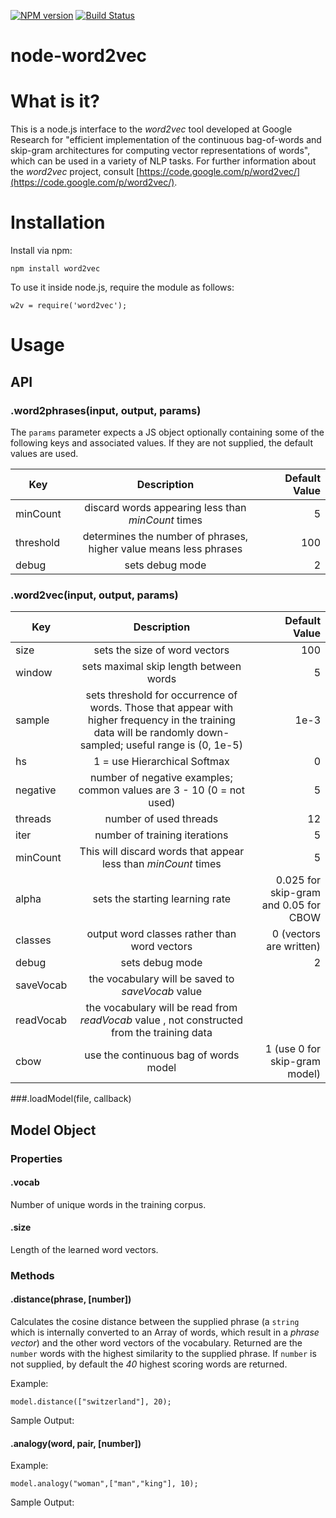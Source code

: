 [![NPM version](https://badge.fury.io/js/word2vec.svg)](http://badge.fury.io/js/word2vec)
[![Build Status](https://travis-ci.org/Planeshifter/node-word2vec.svg)](https://travis-ci.org/Planeshifter/node-word2vec)

node-word2vec
=============

# What is it?

This is a node.js interface to the *word2vec* tool developed at Google Research for "efficient implementation of the continuous bag-of-words and skip-gram architectures for computing vector representations of words", which can be used in a variety of NLP tasks. For further information about the *word2vec* project, consult [https://code.google.com/p/word2vec/](https://code.google.com/p/word2vec/).

# Installation

Install via npm:
```
npm install word2vec
```

To use it inside node.js, require the module as follows:
```
w2v = require('word2vec');
```

# Usage

## API

### .word2phrases(input, output, params)

The `params` parameter expects a JS object optionally containing some of the following keys and associated values. If they are not supplied, the default values are used.


| Key        |   Description           | Default Value |
| ------------- |:-------------:| -----:|
| minCount      | discard words appearing less than *minCount* times | 5 |
| threshold      | determines the number of phrases, higher value means less phrases   | 100 |
| debug         | sets debug mode      | 2 |

### .word2vec(input, output, params)

| Key        |   Description           | Default Value |
| ------------- |:-------------:| -----:|
| size      | sets the size of word vectors| 100 |
| window      | sets maximal skip length between words   | 5 |
| sample         | sets threshold for occurrence of words. Those that appear with higher frequency in the training data will be randomly down-sampled; useful range is (0, 1e-5)      | 1e-3 |
| hs | 1 = use  Hierarchical Softmax | 0 |
| negative | number of negative examples; common values are 3 - 10 (0 = not used) | 5 |
| threads | number of used threads | 12 |
| iter | number of training iterations | 5 |
| minCount | 	This will discard words that appear less than *minCount* times | 5 |
| alpha | sets the starting learning rate  |  0.025 for skip-gram and 0.05 for CBOW |
| classes | output word classes rather than word vectors | 0 (vectors are written) |
| debug | sets debug mode  | 2 |
| saveVocab | the vocabulary will be saved to *saveVocab* value |  |
| readVocab | the vocabulary will be read from *readVocab* value , not constructed from the training data | |
| cbow | use the continuous bag of words model | 1 (use 0 for skip-gram model) |

###.loadModel(file, callback)

## Model Object

### Properties

#### .vocab

Number of unique words in the training corpus.

#### .size

Length of the learned word vectors. 

### Methods

#### .distance(phrase, [number])
Calculates the cosine distance between the supplied phrase (a `string` which is internally converted to an Array of words, which result in a *phrase vector*) and the other word vectors of the vocabulary. Returned are the `number` words with the highest similarity to the supplied phrase. If `number` is not supplied, by default the *40* highest scoring words are returned. 

Example:
```
model.distance(["switzerland"], 20);
```
Sample Output:

#### .analogy(word, pair, [number])

Example:
```
model.analogy("woman",["man","king"], 10);
```

Sample Output:
